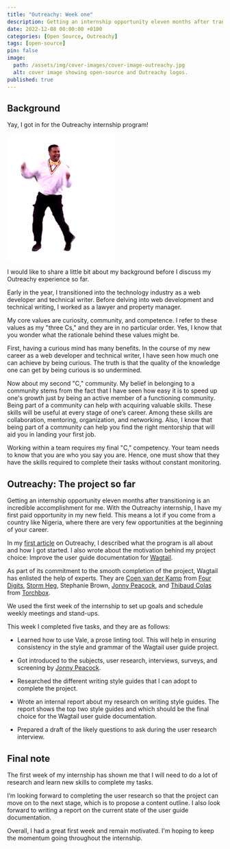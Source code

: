 ```yaml
---
title: "Outreachy: Week one"
description: Getting an internship opportunity eleven months after transitioning is an incredible accomplishment for me. With the Outreachy internship, I have my first paid opportunity in my open source.
date: 2022-12-08 00:00:00 +0100
categories: [Open Source, Outreachy]
tags: [open-source]
pin: false
image:
  path: /assets/img/cover-images/cover-image-outreachy.jpg
  alt: cover image showing open-source and Outreachy logos.
published: true
---
```


## Background

Yay, I got in for the Outreachy internship program!

![image of a man dancing](/assets/img/gifs/lKK2qWjVt.gif)

I would like to share a little bit about my background before I discuss my Outreachy experience so far.

Early in the year, I transitioned into the technology industry as a web developer and technical writer. Before delving into web development and technical writing, I worked as a lawyer and property manager.

My core values are curiosity, community, and competence. I refer to these values as my "three Cs," and they are in no particular order. Yes, I know that you wonder what the rationale behind these values might be.

First, having a curious mind has many benefits. In the course of my new career as a web developer and technical writer, I have seen how much one can achieve by being curious. The truth is that the quality of the knowledge one can get by being curious is so undermined.

Now about my second "C," community. My belief in belonging to a community stems from the fact that I have seen how easy it is to speed up one's growth just by being an active member of a functioning community. Being part of a community can help with acquiring valuable skills. These skills will be useful at every stage of one’s career. Among these skills are collaboration, mentoring, organization, and networking. Also, I know that being part of a community can help you find the right mentorship that will aid you in landing your first job.

Working within a team requires my final "C," competency. Your team needs to know that you are who you say you are. Hence, one must show that they have the skills required to complete their tasks without constant monitoring.

## Outreachy: The project so far

Getting an internship opportunity eleven months after transitioning is an incredible accomplishment for me. With the Outreachy internship, I have my first paid opportunity in my new field. This means a lot if you come from a country like Nigeria, where there are very few opportunities at the beginning of your career.

In my [first article](https://activuscode.hashnode.dev/outreachy-the-contribution-period) on Outreachy, I described what the program is all about and how I got started. I also wrote about the motivation behind my project choice: Improve the user guide documentation for [Wagtail](https://wagtail.org/).

As part of its commitment to the smooth completion of the project, Wagtail has enlisted the help of experts. They are [Coen van der Kamp](https://github.com/allcaps) from [Four Digits](https://www.fourdigits.nl/en/), [Storm Heg](https://github.com/Stormheg), Stephanie Brown, [Jonny Peacock](https://github.com/jonnypeaks), and [Thibaud Colas](https://github.com/thibaudcolas) from [Torchbox](https://torchbox.com/).

We used the first week of the internship to set up goals and schedule weekly meetings and stand-ups.

This week I completed five tasks, and they are as follows:

*   Learned how to use Vale, a prose linting tool. This will help in ensuring consistency in the style and grammar of the Wagtail user guide project.
    
*   Got introduced to the subjects, user research, interviews, surveys, and screening by [Jonny Peacock](https://github.com/jonnypeaks).
    
*   Researched the different writing style guides that I can adopt to complete the project.
    
*   Wrote an internal report about my research on writing style guides. The report shows the top two style guides and which should be the final choice for the Wagtail user guide documentation.
    
*   Prepared a draft of the likely questions to ask during the user research interview.
    

## Final note

The first week of my internship has shown me that I will need to do a lot of research and learn new skills to complete my tasks.

I’m looking forward to completing the user research so that the project can move on to the next stage, which is to propose a content outline. I also look forward to writing a report on the current state of the user guide documentation.

Overall, I had a great first week and remain motivated. I'm hoping to keep the momentum going throughout the internship.
